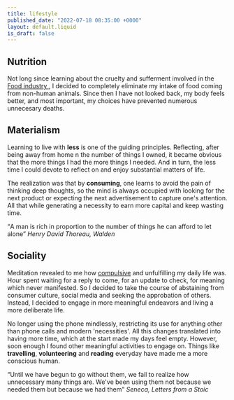 ```yaml
---
title: lifestyle
published_date: "2022-07-18 08:35:00 +0000"
layout: default.liquid
is_draft: false
---
```


## Nutrition

  Not long since learning about the cruelty and sufferment involved in the <a href="https://watchdominion.org/"> Food industry </a>, I decided to completely eliminate my intake of food coming from non-human animals. Since then I have not looked back, my body feels better, and most important, my choices have prevented numerous unnecesary deaths.

## Materialism

Learning to live with **less** is one of the guiding principles. Reflecting, after being away from home n the number of things I owned,
it became obvious that the more things I had the more things I needed. And in turn, the less time I could devote to reflect on and enjoy substantial matters of life. 

The realization was that by **consuming**, one learns to avoid the pain of thinking deep thoughts, so the mind is always occupied with looking for the next product or expecting the next advertisement to capture one's attention. All that while generating a necessity to earn more capital and keep wasting time.

<q>A man is rich in proportion to the number of things he can afford to let alone</q>
<cite>Henry David Thoreau, Walden</cite>

## Sociality

Meditation revealed to me how <a href="compulsions.html">compulsive</a> and unfulfilling my daily life was. Hour spent waiting for a reply to come, for an update to check, for meaning which never manifested. So I decided to take the course of abstaining from consumer culture, social media and seeking the approbation of others. Instead, I decided to engage in more meaningful endeavors and living a more deliberate life. 

No longer using the phone mindlessly, restricting its use for anything other than phone calls and modern 'necessities'. All this changes translated into having more time, which at the start made my days feel empty. However, soon enough I found other meaningful activities to engage on. Things like **travelling**, **volunteering** and **reading** everyday have made me a more conscious human.

<q>Until we have begun to go without them, we fail to realize how unnecessary many things are. We've been using them not because we needed them but because we had them</q>
<cite>Seneca, Letters from a Stoic</cite>
